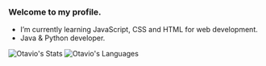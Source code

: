 
### Welcome to my profile.

 * I’m currently learning JavaScript, CSS and HTML for web development.
 * Java & Python developer.
 
 ![Otavio's Stats](https://github-readme-stats.vercel.app/api?username=CiprianoOtavio&show_icons=true&theme=tokyonight)
![Otavio's Languages](https://github-readme-stats.vercel.app/api/top-langs/?username=CiprianoOtavio&layout=compact&theme=tokyonight)
                                                                                                                
<!--
**CiprianoOtavio/CiprianoOtavio** is a ✨ _special_ ✨ repository because its `README.md` (this file) appears on your GitHub profile.

Here are some ideas to get you started:

- 🔭 I’m currently working on ...
- 🌱 I’m currently learning ...
- 👯 I’m looking to collaborate on ...
- 🤔 I’m looking for help with ...
- 💬 Ask me about ...
- 📫 How to reach me: ...
- 😄 Pronouns: ...
- ⚡ Fun fact: ...
-->

